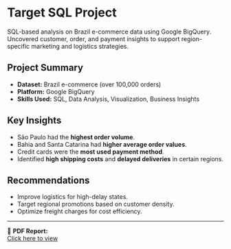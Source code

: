 # Target SQL Project 

SQL-based analysis on Brazil e-commerce data using Google BigQuery.  
Uncovered customer, order, and payment insights to support region-specific marketing and logistics strategies.

##  Project Summary
- **Dataset:** Brazil e-commerce (over 100,000 orders)
- **Platform:** Google BigQuery
- **Skills Used:** SQL, Data Analysis, Visualization, Business Insights
  

##  Key Insights
- São Paulo had the **highest order volume**.
- Bahia and Santa Catarina had **higher average order values**.
- Credit cards were the **most used payment method**.
- Identified **high shipping costs** and **delayed deliveries** in certain regions.

##  Recommendations
- Improve logistics for high-delay states.
- Target regional promotions based on customer density.
- Optimize freight charges for cost efficiency.

---

📄 **PDF Report:**  
[Click here to view](https://drive.google.com/file/d/1QR-shyeXtnsNOxHHXrAd4MAKkkWKh3JY/view?usp=sharing)
